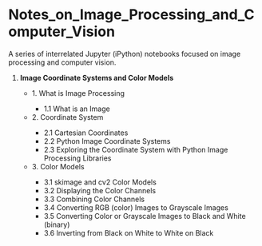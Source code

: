 # Notes_on_Image_Processing_and_Computer_Vision

A series of interrelated Jupyter (iPython) notebooks focused on image processing and computer vision.

<ol>
  <li><b>Image Coordinate Systems and Color Models</b></li>
    <ul>
        <li>1. What is Image Processing</li>
        <ul>
          <li>1.1 What is an Image</li>
        </ul>
        <li>2. Coordinate System</li>
        <ul>
          <li>2.1 Cartesian Coordinates</li>
          <li>2.2 Python Image Coordinate Systems</li>
          <li>2.3 Exploring the Coordinate System with Python Image Processing Libraries</li>
        </ul>
        <li>3. Color Models</li>
        <ul>
          <li>3.1 skimage and cv2 Color Models</li>
         <li>3.2 Displaying the Color Channels</li>
         <li>3.3 Combining Color Channels</li>
          <li>3.4 Converting RGB (color) Images to Grayscale Images</li>
         <li>3.5 Converting Color or Grayscale Images to Black and White (binary)</li>
         <li>3.6 Inverting from Black on White to White on Black</li>
        </ul>
    </ul>
  </ol>
